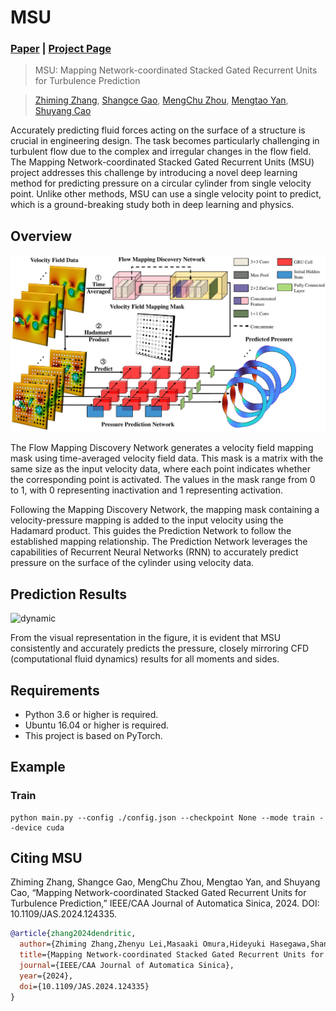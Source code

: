 # MSU
### [Paper]() | [Project Page](https://github.com/zhangzm0128/MSU) 

> MSU: Mapping Network-coordinated Stacked Gated Recurrent Units for Turbulence Prediction

> [Zhiming Zhang](https://scholar.google.com/citations?user=j5YBr3IAAAAJ&hl=zh-CN&oi=sra), [Shangce Gao](https://toyamaailab.github.io/), [MengChu Zhou](https://scholar.google.com/citations?user=KUkpv6oAAAAJ&hl=zh-CN), [Mengtao Yan](), [Shuyang Cao]()

Accurately predicting fluid forces acting on the surface of a structure is crucial in engineering design. The task becomes particularly challenging in turbulent flow due to the complex and irregular changes in the flow field. The Mapping Network-coordinated Stacked Gated Recurrent Units (MSU) project addresses this challenge by introducing a novel deep learning method for predicting pressure on a circular cylinder from single velocity point. Unlike other methods, MSU can use a single velocity point to predict, which is a ground-breaking study both in deep learning and physics.

## Overview
![framework](./image/framework.png)

The Flow Mapping Discovery Network generates a velocity field mapping mask using time-averaged velocity field data. This mask is a matrix with the same size as the input velocity data, where each point indicates whether the corresponding point is activated. The values in the mask range from 0 to 1, with 0 representing inactivation and 1 representing activation.

Following the Mapping Discovery Network, the mapping mask containing a velocity-pressure mapping is added to the input velocity using the Hadamard product. This guides the Prediction Network to follow the established mapping relationship. The Prediction Network leverages the capabilities of Recurrent Neural Networks (RNN) to accurately predict pressure on the surface of the cylinder using velocity data.

## Prediction Results
![dynamic](./image/dynamic.gif)

From the visual representation in the figure, it is evident that MSU consistently and accurately predicts the pressure, closely mirroring CFD (computational fluid dynamics) results for all moments and sides.


## Requirements

* Python 3.6 or higher is required.
* Ubuntu 16.04 or higher is required.
* This project is based on PyTorch.


## Example

### Train

```shell
python main.py --config ./config.json --checkpoint None --mode train --device cuda
```

## Citing MSU
Zhiming Zhang, Shangce Gao, MengChu Zhou, Mengtao Yan, and Shuyang Cao, “Mapping Network-coordinated Stacked Gated Recurrent Units for Turbulence Prediction,” IEEE/CAA Journal of Automatica Sinica, 2024. DOI: 10.1109/JAS.2024.124335.
```bib
@article{zhang2024dendritic,
  author={Zhiming Zhang,Zhenyu Lei,Masaaki Omura,Hideyuki Hasegawa,Shangce Gao},
  title={Mapping Network-coordinated Stacked Gated Recurrent Units for Turbulence Prediction},
  journal={IEEE/CAA Journal of Automatica Sinica},  
  year={2024},
  doi={10.1109/JAS.2024.124335}
}
```
